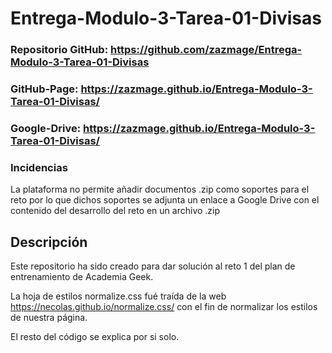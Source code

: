 # Entrega-Modulo-3-Tarea-01-Divisas

### Repositorio GitHub: https://github.com/zazmage/Entrega-Modulo-3-Tarea-01-Divisas

### GitHub-Page: https://zazmage.github.io/Entrega-Modulo-3-Tarea-01-Divisas/

### Google-Drive: https://zazmage.github.io/Entrega-Modulo-3-Tarea-01-Divisas/

### Incidencias
La plataforma no permite añadir documentos .zip como soportes para el reto por lo que dichos soportes se adjunta un enlace a Google Drive con el contenido del desarrollo del reto en un archivo .zip

## Descripción

Este repositorio ha sido creado para dar solución al reto 1 del plan de entrenamiento de Academia Geek.

La hoja de estilos normalize.css fué traída de la web https://necolas.github.io/normalize.css/ con el fin de normalizar los estilos de nuestra página.

El resto del código se explica por si solo.

